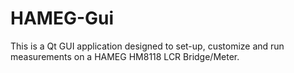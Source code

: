 # HAMEG-Gui
This is a Qt GUI application designed to set-up, customize and run measurements on a HAMEG HM8118 LCR Bridge/Meter.

